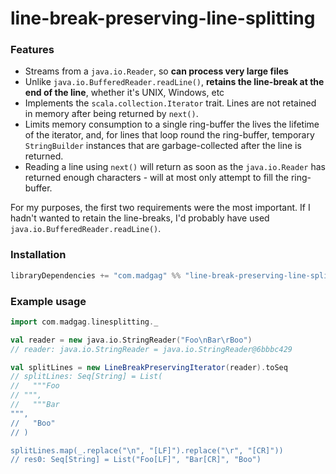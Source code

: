 # line-break-preserving-line-splitting

### Features

* Streams from a `java.io.Reader`, so **can process very large files**
* Unlike `java.io.BufferedReader.readLine()`, **retains the line-break at the end of
  the line**, whether it's UNIX, Windows, etc
* Implements the `scala.collection.Iterator` trait. Lines are not retained in memory
  after being returned by `next()`.
* Limits memory consumption to a single ring-buffer the lives the lifetime of the
  iterator, and, for lines that loop round the ring-buffer, temporary `StringBuilder`
  instances that are garbage-collected after the line is returned.
* Reading a line using `next()` will return as soon as the `java.io.Reader` has
  returned enough characters - will at most only attempt to fill the ring-buffer.
  
For my purposes, the first two requirements were the most important. If I hadn't
wanted to retain the line-breaks, I'd probably have used
`java.io.BufferedReader.readLine()`.

### Installation

```scala
libraryDependencies += "com.madgag" %% "line-break-preserving-line-splitting" % "0.1.1-SNAPSHOT"
```

### Example usage

```scala
import com.madgag.linesplitting._

val reader = new java.io.StringReader("Foo\nBar\rBoo")
// reader: java.io.StringReader = java.io.StringReader@6bbbc429

val splitLines = new LineBreakPreservingIterator(reader).toSeq
// splitLines: Seq[String] = List(
//   """Foo
// """,
//   """Bar""",
//   "Boo"
// )

splitLines.map(_.replace("\n", "[LF]").replace("\r", "[CR]"))
// res0: Seq[String] = List("Foo[LF]", "Bar[CR]", "Boo")
```
